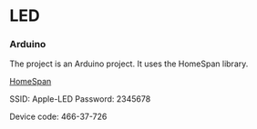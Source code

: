 # LED

### Arduino

The project is an Arduino project. It uses the HomeSpan library.

[HomeSpan](https://github.com/HomeSpan/HomeSpan)

SSID: Apple-LED
Password: 2345678

Device code: 466-37-726